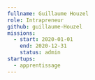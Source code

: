 ```yaml
---
fullname: Guillaume Houzel
role: Intrapreneur
github: guillaume-Houzel
missions:
  - start: 2020-01-01
    end: 2020-12-31
    status: admin
startups:
  - apprentissage
---
```


